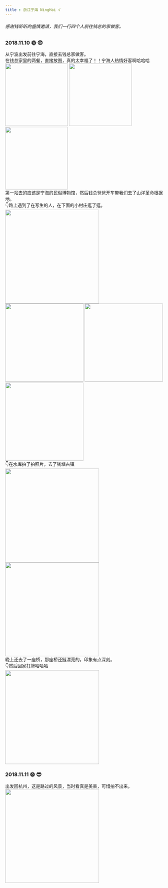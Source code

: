 ```yaml
---
title : 浙江宁海 NingHai √
---
```

###### 感谢钱昕昕的盛情邀请，我们一行四个人前往钱总的家做客。
<base-common-TrainTicket startStation="宁波" startStationEn="NingBo" endStation="宁海" endStationEn="NingHai" date="2018/11/10 09:13" trainId="7543" trainNum="07" trainSeatNum="12A" checkIn="2B" id="Z4R084404" footer="3328430004111R084404宁波售" price="20"/>
<base-common-TrainTicket startStation="宁海" startStationEn="NingHai" endStation="余杭" endStationEn="YuHang" date="2018/11/11 12:29" trainType="G" trainId="7542" trainNum="07" trainSeatNum="02C" checkIn="一楼候车室" id="Z8N008269" footer="33970300081112N008269宁海售" price="106"/>

<common-ImageWall value="journey/zjnh/" :number="14"/>

### 2018.11.10 🌞 😎
从宁波出发前往宁海，直接去钱总家做客。 <br>
在钱总家里的两餐，直接放图，真的太幸福了！！宁海人热情好客啊哈哈哈<br>
<img src="http://cdn.chenyingshuang.cn/journey/zjnh/11.jpg?imageMogr2/auto-orient" height="200"/> 
<img src="http://cdn.chenyingshuang.cn/journey/zjnh/1.jpg?imageMogr2/auto-orient" height="200"/> 
<img src="http://cdn.chenyingshuang.cn/journey/zjnh/2.jpg?imageMogr2/auto-orient" height="200"/> <br>
第一站去的应该是宁海的民俗博物馆，然后钱总爸爸开车带我们去了山洋革命根据地。<br>
👇路上遇到了在写生的人，在下面的小村庄逛了逛。<br>
<img src="http://cdn.chenyingshuang.cn/journey/zjnh/4.jpg?imageMogr2/auto-orient" height="300"/> <br>
<img src="http://cdn.chenyingshuang.cn/journey/zjnh/7.jpg?imageMogr2/auto-orient" width="250"/>
<img src="http://cdn.chenyingshuang.cn/journey/zjnh/5.jpg?imageMogr2/auto-orient" width="250"/>
<img src="http://cdn.chenyingshuang.cn/journey/zjnh/6.jpg?imageMogr2/auto-orient" width="250"/><br>
👇在水库拍了拍照片，去了钱塘古镇<br>
<img src="http://cdn.chenyingshuang.cn/journey/zjnh/9.jpg?imageMogr2/auto-orient" height="300"/>
<img src="http://cdn.chenyingshuang.cn/journey/zjnh/14.jpg?imageMogr2/auto-orient" height="300"/><br>
晚上还去了一座桥，那座桥还挺漂亮的，印象有点深刻。<br>
👇然后回家打牌哈哈哈<br>
<img src="http://cdn.chenyingshuang.cn/journey/zjnh/13.jpg?imageMogr2/auto-orient" height="300"/>

### 2018.11.11 🌞 😎
出发回杭州，这是路过的风景，当时看真是美呆，可惜拍不出来。
<img src="http://cdn.chenyingshuang.cn/journey/zjnh/12.jpg?imageMogr2/auto-orient" height="300"/>
